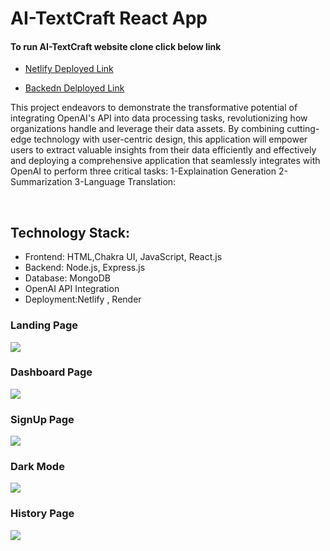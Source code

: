 <h1>AI-TextCraft React App</h1>

<h4> To run AI-TextCraft website clone click below link</h4>
<ul> <li><a href="https://frolicking-pothos-d22f5d.netlify.app/"> Netlify Deployed Link </a></li> </ul>
<ul> <li><a href=""> Backedn Delployed Link </a></li> </ul>

<div> <p>This project endeavors to demonstrate the transformative potential of integrating OpenAI's API into data processing tasks, revolutionizing how organizations handle and leverage their data assets. By combining cutting-edge technology with user-centric design, this application will empower users to extract valuable insights from their data efficiently and effectively and deploying a comprehensive application that seamlessly integrates with OpenAI to perform three critical tasks: 1-Explaination Generation 2-Summarization 3-Language Translation:</p>
<br />


<div>
<h2>Technology Stack:</h2>
<ul>
<li>Frontend: HTML,Chakra UI, JavaScript, React.js</li>
<li>Backend: Node.js, Express.js</li>
<li>Database: MongoDB</li>
<li>OpenAI API Integration</li>
<li>Deployment:Netlify , Render</li>
 </ul>
</div>


</div>

<div>

<div> <h3> Landing Page </h3> 
  
  <img src="https://i.ibb.co/DgsBLXY/Screenshot-691.png"/>
 </div>

<div> <h3>Dashboard Page</h3> 
  
  <img src="https://i.ibb.co/3zMPVfw/Generate.png"/>
  </div>

<div> <h3>SignUp Page </h3> 
  
  <img src="https://i.ibb.co/SdzNQB5/SignUp.png"/>
  </div>

<div> <h3>Dark Mode </h3> 
  
  <img src="https://i.ibb.co/m9Ybmyw/Dark-Mode.png"/>
  </div>
  

  <div> <h3>History Page </h3> 
  
  <img src="https://i.ibb.co/h8rXyMp/History.png"/>
  </div>
  
</div>
